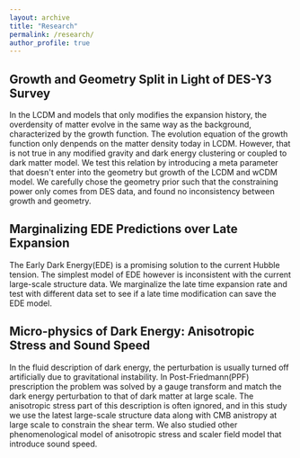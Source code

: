 ```yaml
---
layout: archive
title: "Research"
permalink: /research/
author_profile: true
---
```




Growth and Geometry Split in Light of DES-Y3 Survey
---------------------------------------------------
In the LCDM and models that only modifies the expansion history, the overdensity of matter evolve in the same way as the background, characterized by the growth function. The evolution equation of the growth function only denpends on the matter density today in LCDM. However, that is not true in any modified gravity and dark energy clustering or coupled to dark matter model. We test this relation by introducing a meta parameter that doesn't enter into the geometry but growth of the LCDM and wCDM model. We carefully chose the geometry prior such that the constraining power only comes from DES data, and found no inconsistency between growth and geometry.





Marginalizing EDE Predictions over Late Expansion
-------------------------------------------------
The Early Dark Energy(EDE) is a promising solution to the current Hubble tension. The simplest model of EDE however is inconsistent with the current large-scale structure data. We marginalize the late time expansion rate and test with different data set to see if a late time modification can save the EDE model.



Micro-physics of Dark Energy: Anisotropic Stress and Sound Speed
----------------------------------------------------------------
In the fluid description of dark energy, the perturbation is usually turned off artificially due to gravitational instability. In Post-Friedmann(PPF) prescription the problem was solved by a gauge transform and match the dark energy perturbation to that of dark matter at large scale. The anisotropic stress part of this description is often ignored, and in this study we use the latest large-scale structure data along with CMB anistropy at large scale to constrain the shear term. We also studied other phenomenological model of anisotropic stress and scaler field model that introduce sound speed.

